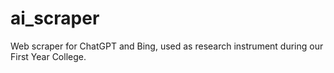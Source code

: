 # ai_scraper
Web scraper for ChatGPT and Bing, used as research instrument during our First Year College.
